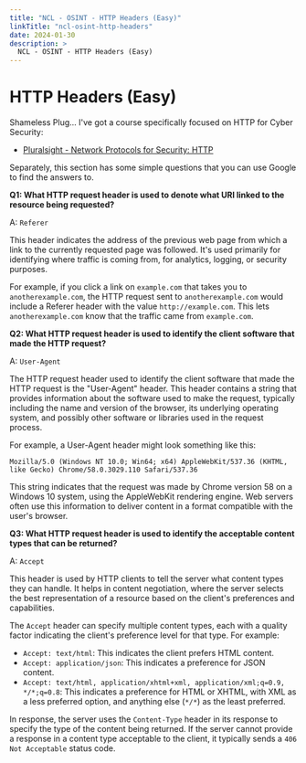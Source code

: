 ```yaml
---
title: "NCL - OSINT - HTTP Headers (Easy)"
linkTitle: "ncl-osint-http-headers"
date: 2024-01-30
description: >
  NCL - OSINT - HTTP Headers (Easy)
---
```


# HTTP Headers (Easy)

Shameless Plug... I've got a course specifically focused on HTTP for Cyber Security: 
- [Pluralsight - Network Protocols for Security: HTTP](https://www.pluralsight.com/courses/http-network-protocols-security)

Separately, this section has some simple questions that you can use Google to find the answers to. 

**Q1: What HTTP request header is used to denote what URI linked to the resource being requested?**

A: `Referer`

This header indicates the address of the previous web page from which a link to the currently requested page was followed. It's used primarily for identifying where traffic is coming from, for analytics, logging, or security purposes.

For example, if you click a link on `example.com` that takes you to `anotherexample.com`, the HTTP request sent to `anotherexample.com` would include a Referer header with the value `http://example.com`. This lets `anotherexample.com` know that the traffic came from `example.com`.

**Q2: What HTTP request header is used to identify the client software that made the HTTP request?**

A: `User-Agent`

The HTTP request header used to identify the client software that made the HTTP request is the "User-Agent" header. This header contains a string that provides information about the software used to make the request, typically including the name and version of the browser, its underlying operating system, and possibly other software or libraries used in the request process.

For example, a User-Agent header might look something like this:

```
Mozilla/5.0 (Windows NT 10.0; Win64; x64) AppleWebKit/537.36 (KHTML, like Gecko) Chrome/58.0.3029.110 Safari/537.36
```

This string indicates that the request was made by Chrome version 58 on a Windows 10 system, using the AppleWebKit rendering engine. Web servers often use this information to deliver content in a format compatible with the user's browser.

**Q3: What HTTP request header is used to identify the acceptable content types that can be returned?**

A: `Accept`

This header is used by HTTP clients to tell the server what content types they can handle. It helps in content negotiation, where the server selects the best representation of a resource based on the client's preferences and capabilities.

The `Accept` header can specify multiple content types, each with a quality factor indicating the client's preference level for that type. For example:

- `Accept: text/html`: This indicates the client prefers HTML content.
- `Accept: application/json`: This indicates a preference for JSON content.
- `Accept: text/html, application/xhtml+xml, application/xml;q=0.9, */*;q=0.8`: This indicates a preference for HTML or XHTML, with XML as a less preferred option, and anything else (`*/*`) as the least preferred.

In response, the server uses the `Content-Type` header in its response to specify the type of the content being returned. If the server cannot provide a response in a content type acceptable to the client, it typically sends a `406 Not Acceptable` status code.